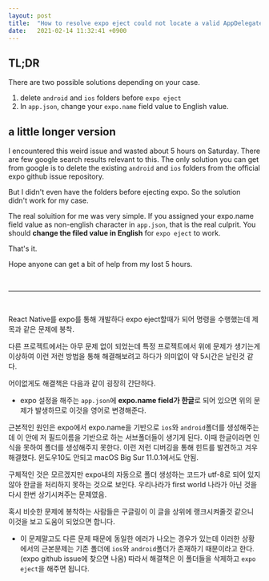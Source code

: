```yaml
---
layout: post
title:  "How to resolve expo eject could not locate a valid AppDelegate at root issue"
date:   2021-02-14 11:32:41 +0900
---
```



## TL;DR
There are two possible solutions depending on your case.

1. delete `android` and `ios` folders before `expo eject`
2. In `app.json`, change your `expo.name` field value to English value.   

## a little longer version
I encountered this weird issue and wasted about 5 hours on Saturday. There are few google search results relevant to this. The only solution you can get from google is to delete the existing `android` and `ios` folders from the official expo github issue repository. 

But I didn't even have the folders before ejecting expo. So the solution didn't work for my case. 

The real soluition for me was very simple. If you assigned your expo.name field value as non-english character in `app.json`, that is the real culprit. You should **change the filed value in English** for `expo eject` to work.

That's it. 

Hope anyone can get a bit of help from my lost 5 hours.

<br/>
<hr>
<br/>

React Native를 expo를 통해 개발하다 expo eject할때가 되어 명령을 수행했는데 제목과 같은 문제에 봉착.

다른 프로젝트에서는 아무 문제 없이 되었는데 특정 프로젝트에서 위에 문제가 생기는게 이상하여 이런 저런 방법을 통해 해결해보려고 하다가 의미없이 약 5시간은 날린것 같다. 

어이없게도 해결책은 다음과 같이 굉장히 간단하다.
- expo 설정을 해주는 `app.json`에 **expo.name field가 한글**로 되어 있으면 위의 문제가 발생하므로 이것을 영어로 변경해준다.

근본적인 원인은 expo에서 expo.name을 기반으로 `ios`와 `android`폴더를 생성해주는데 이 안에 저 필드이름을 기반으로 하는 서브폴더들이 생기게 된다. 이때 한글이라면 인식을 못하여 폴더를 생성해주지 못한다. 이런 저런 디버깅을 통해 힌트를 발견하고 겨우 해결했다. 윈도우10도 안되고 macOS Big Sur 11.0.1에서도 안됨.

구체적인 것은 모르겠지만 expo내의 자동으로 폴더 생성하는 코드가 utf-8로 되어 있지 않아 한글을 처리하지 못하는 것으로 보인다. 우리나라가 first world 나라가 아닌 것을 다시 한번 상기시켜주는 문제였음.

혹시 비슷한 문제에 봉착하는 사람들은 구글링이 이 글을 상위에 랭크시켜줄것 같으니 이것을 보고 도움이 되었으면 합니다. 

- 이 문제말고도 다른 문제 때문에 동일한 에러가 나오는 경우가 있는데 이러한 상황에서의 근본문제는 기존 폴더에 `ios`와 `android`폴더가 존재하기 때문이라고 한다. (expo github issue에 찾으면 나옴) 따라서 해결책은 이 폴더들을 삭제하고 `expo eject`을 해주면 됩니다.









